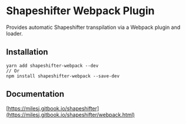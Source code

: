 # Shapeshifter Webpack Plugin

Provides automatic Shapeshifter transpilation via a Webpack plugin and loader.

## Installation

```
yarn add shapeshifter-webpack --dev
// Or
npm install shapeshifter-webpack --save-dev
```

## Documentation

[https://milesj.gitbook.io/shapeshifter](https://milesj.gitbook.io/shapeshifter/webpack.html)
